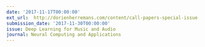 ```yaml
---
date: '2017-11-17T00:00:00'
ext_url:  http://dorienherremans.com/content/call-papers-special-issue-deep-learning-music-and-audio-springer%E2%80%99s-neural-computing-and
submission_date: '2017-11-30T00:00:00'
issue: Deep Learning for Music and Audio
journal: Neural Computing and Applications
---
```

